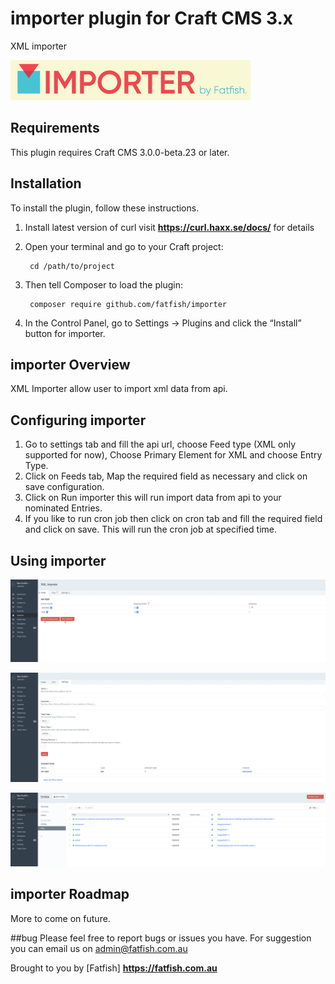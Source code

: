 # importer plugin for Craft CMS 3.x

XML importer

![Screenshot](resources/screenshot/plugin-logo.png)

## Requirements

This plugin requires Craft CMS 3.0.0-beta.23 or later.

## Installation

To install the plugin, follow these instructions.


1. Install latest version of curl visit **https://curl.haxx.se/docs/** for details
2. Open your terminal and go to your Craft project:

        cd /path/to/project

3. Then tell Composer to load the plugin:

        composer require github.com/fatfish/importer

4. In the Control Panel, go to Settings → Plugins and click the “Install” button for importer.


## importer Overview
XML Importer allow user to import xml data from api.
     

## Configuring importer

1. Go to settings tab and fill the api url, choose Feed type (XML only supported for now), Choose Primary Element for XML and choose Entry Type.
2. Click on Feeds tab, Map the required field as necessary and click on save configuration. 
3. Click on Run importer this will run import data from api to your nominated Entries.
4. If you like to run cron job then click on cron tab and fill the required field and click on save. This will run the cron job at specified time.


## Using importer

![Screenshot](resources/screenshot/screenshot-1.png) 

![Screenshot](resources/screenshot/screenshot-2.png) 

![Screenshot](resources/screenshot/screenshot-3.png)

## importer Roadmap

More to come on future.

##bug
Please feel free to report bugs or issues you have. For suggestion you can email us on admin@fatfish.com.au

Brought to you by [Fatfish] **https://fatfish.com.au**
